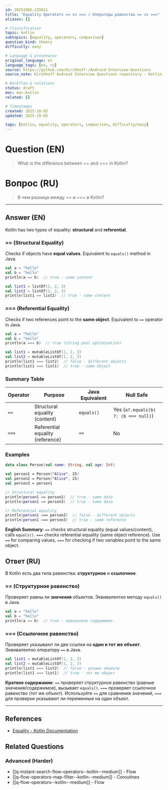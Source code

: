 ```yaml
---
id: 20251005-235011
title: "Equality Operators == vs === / Операторы равенства == vs ==="
aliases: []

# Classification
topic: kotlin
subtopics: [equality, operators, comparison]
question_kind: theory
difficulty: easy

# Language & provenance
original_language: en
language_tags: [en, ru]
source: https://github.com/Kirchhoff-/Android-Interview-Questions
source_note: Kirchhoff Android Interview Questions repository - Kotlin Batch 2

# Workflow & relations
status: draft
moc: moc-kotlin
related: []

# Timestamps
created: 2025-10-05
updated: 2025-10-05

tags: [kotlin, equality, operators, comparison, difficulty/easy]
---
```

# Question (EN)
> What is the difference between == and === in Kotlin?
# Вопрос (RU)
> В чем разница между == и === в Kotlin?

---

## Answer (EN)

Kotlin has two types of equality: **structural** and **referential**.

### == (Structural Equality)

Checks if objects have **equal values**. Equivalent to `equals()` method in Java.

```kotlin
val a = "hello"
val b = "hello"
println(a == b)  // true - same content

val list1 = listOf(1, 2, 3)
val list2 = listOf(1, 2, 3)
println(list1 == list2)  // true - same content
```

### === (Referential Equality)

Checks if two references point to the **same object**. Equivalent to `==` operator in Java.

```kotlin
val a = "hello"
val b = "hello"
println(a === b)  // true (string pool optimization)

val list1 = mutableListOf(1, 2, 3)
val list2 = mutableListOf(1, 2, 3)
println(list1 === list2)  // false - different objects
println(list1 === list1)  // true - same object
```

### Summary Table

| Operator | Purpose | Java Equivalent | Null Safe |
|----------|---------|-----------------|-----------|
| `==` | Structural equality (content) | `equals()` | Yes (`a?.equals(b) ?: (b === null)`) |
| `===` | Referential equality (reference) | `==` | No |

### Examples

```kotlin
data class Person(val name: String, val age: Int)

val person1 = Person("Alice", 25)
val person2 = Person("Alice", 25)
val person3 = person1

// Structural equality
println(person1 == person2)  // true - same data
println(person1 == person3)  // true - same data

// Referential equality
println(person1 === person2)  // false - different objects
println(person1 === person3)  // true - same reference
```

**English Summary**: `==` checks structural equality (equal values/content), calls `equals()`. `===` checks referential equality (same object reference). Use `==` for comparing values, `===` for checking if two variables point to the same object.

## Ответ (RU)

В Kotlin есть два типа равенства: **структурное** и **ссылочное**.

### == (Структурное равенство)

Проверяет равны ли **значения** объектов. Эквивалентно методу `equals()` в Java.

```kotlin
val a = "hello"
val b = "hello"
println(a == b)  // true - одинаковое содержимое
```

### === (Ссылочное равенство)

Проверяет указывают ли две ссылки на **один и тот же объект**. Эквивалентно оператору `==` в Java.

```kotlin
val list1 = mutableListOf(1, 2, 3)
val list2 = mutableListOf(1, 2, 3)
println(list1 === list2)  // false - разные объекты
println(list1 === list1)  // true - тот же объект
```

**Краткое содержание**: `==` проверяет структурное равенство (равные значения/содержимое), вызывает `equals()`. `===` проверяет ссылочное равенство (тот же объект). Используйте `==` для сравнения значений, `===` для проверки указывают ли переменные на один объект.

---

## References
- [Equality - Kotlin Documentation](https://kotlinlang.org/docs/reference/equality.html)

## Related Questions

### Advanced (Harder)
- [[q-instant-search-flow-operators--kotlin--medium]] - Flow
- [[q-flow-operators-map-filter--kotlin--medium]] - Coroutines
- [[q-flow-operators--kotlin--medium]] - Flow
